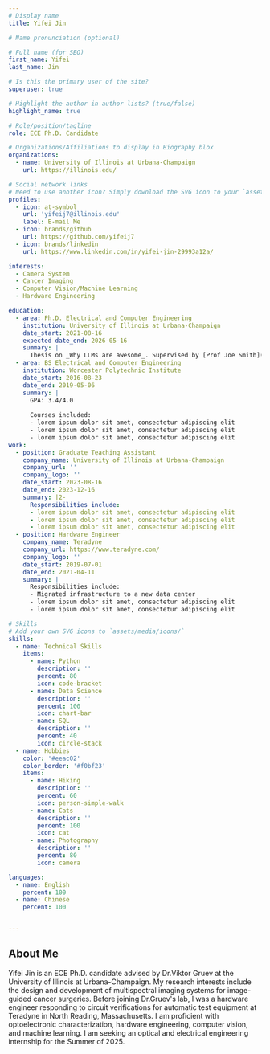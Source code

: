 ```yaml
---
# Display name
title: Yifei Jin

# Name pronunciation (optional)

# Full name (for SEO)
first_name: Yifei
last_name: Jin

# Is this the primary user of the site?
superuser: true

# Highlight the author in author lists? (true/false)
highlight_name: true

# Role/position/tagline
role: ECE Ph.D. Candidate

# Organizations/Affiliations to display in Biography blox
organizations:
  - name: University of Illinois at Urbana-Champaign
    url: https://illinois.edu/

# Social network links
# Need to use another icon? Simply download the SVG icon to your `assets/media/icons/` folder.
profiles:
  - icon: at-symbol
    url: 'yifeij7@illinois.edu'
    label: E-mail Me
  - icon: brands/github
    url: https://github.com/yifeij7
  - icon: brands/linkedin
    url: https://www.linkedin.com/in/yifei-jin-29993a12a/

interests:
  - Camera System
  - Cancer Imaging
  - Computer Vision/Machine Learning
  - Hardware Engineering

education:
  - area: Ph.D. Electrical and Computer Engineering
    institution: University of Illinois at Urbana-Champaign
    date_start: 2021-08-16
    expected date_end: 2026-05-16
    summary: |
      Thesis on _Why LLMs are awesome_. Supervised by [Prof Joe Smith](https://example.com). Presented at 5 IEEE conferences with the contributions being published in 2 Springer journals.
  - area: BS Electrical and Computer Engineering
    institution: Worcester Polytechnic Institute
    date_start: 2016-08-23
    date_end: 2019-05-06
    summary: |
      GPA: 3.4/4.0
      
      Courses included:
      - lorem ipsum dolor sit amet, consectetur adipiscing elit
      - lorem ipsum dolor sit amet, consectetur adipiscing elit
      - lorem ipsum dolor sit amet, consectetur adipiscing elit
work:
  - position: Graduate Teaching Assistant
    company_name: University of Illinois at Urbana-Champaign
    company_url: ''
    company_logo: ''
    date_start: 2023-08-16
    date_end: 2023-12-16
    summary: |2-
      Responsibilities include:
      - lorem ipsum dolor sit amet, consectetur adipiscing elit
      - lorem ipsum dolor sit amet, consectetur adipiscing elit
      - lorem ipsum dolor sit amet, consectetur adipiscing elit
  - position: Hardware Engineer
    company_name: Teradyne
    company_url: https://www.teradyne.com/
    company_logo: ''
    date_start: 2019-07-01
    date_end: 2021-04-11
    summary: |
      Responsibilities include:
      - Migrated infrastructure to a new data center
      - lorem ipsum dolor sit amet, consectetur adipiscing elit
      - lorem ipsum dolor sit amet, consectetur adipiscing elit

# Skills
# Add your own SVG icons to `assets/media/icons/`
skills:
  - name: Technical Skills
    items:
      - name: Python
        description: ''
        percent: 80
        icon: code-bracket
      - name: Data Science
        description: ''
        percent: 100
        icon: chart-bar
      - name: SQL
        description: ''
        percent: 40
        icon: circle-stack
  - name: Hobbies
    color: '#eeac02'
    color_border: '#f0bf23'
    items:
      - name: Hiking
        description: ''
        percent: 60
        icon: person-simple-walk
      - name: Cats
        description: ''
        percent: 100
        icon: cat
      - name: Photography
        description: ''
        percent: 80
        icon: camera

languages:
  - name: English
    percent: 100
  - name: Chinese
    percent: 100


---
```


## About Me
Yifei Jin is an ECE Ph.D. candidate advised by Dr.Viktor Gruev at the University of Illinois at Urbana-Champaign. My research interests include the design and development of multispectral imaging systems for image-guided cancer surgeries. Before joining Dr.Gruev's lab, I was a hardware engineer responding to circuit verifications for automatic test equipment at Teradyne in North Reading, Massachusetts. I am proficient with optoelectronic characterization, hardware engineering, computer vision, and machine learning. I am seeking an optical and electrical engineering internship for the Summer of 2025.